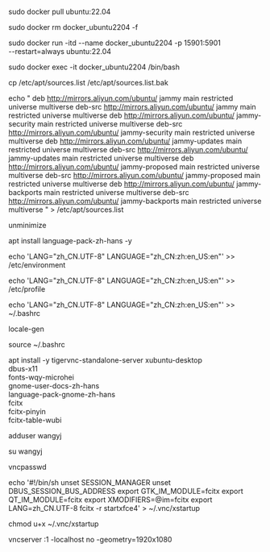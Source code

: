 sudo docker pull ubuntu:22.04


sudo docker rm docker_ubuntu2204 -f


sudo docker run -itd --name docker_ubuntu2204 -p 15901:5901 \
    --restart=always ubuntu:22.04

sudo docker exec -it docker_ubuntu2204 /bin/bash





cp /etc/apt/sources.list /etc/apt/sources.list.bak

echo "
deb http://mirrors.aliyun.com/ubuntu/ jammy main restricted universe multiverse
deb-src http://mirrors.aliyun.com/ubuntu/ jammy main restricted universe multiverse
deb http://mirrors.aliyun.com/ubuntu/ jammy-security main restricted universe multiverse
deb-src http://mirrors.aliyun.com/ubuntu/ jammy-security main restricted universe multiverse
deb http://mirrors.aliyun.com/ubuntu/ jammy-updates main restricted universe multiverse
deb-src http://mirrors.aliyun.com/ubuntu/ jammy-updates main restricted universe multiverse
deb http://mirrors.aliyun.com/ubuntu/ jammy-proposed main restricted universe multiverse
deb-src http://mirrors.aliyun.com/ubuntu/ jammy-proposed main restricted universe multiverse
deb http://mirrors.aliyun.com/ubuntu/ jammy-backports main restricted universe multiverse
deb-src http://mirrors.aliyun.com/ubuntu/ jammy-backports main restricted universe multiverse
" > /etc/apt/sources.list



unminimize



apt install language-pack-zh-hans -y

echo 'LANG="zh_CN.UTF-8"
LANGUAGE="zh_CN:zh:en_US:en"' >> /etc/environment

echo 'LANG="zh_CN.UTF-8"
LANGUAGE="zh_CN:zh:en_US:en"' >> /etc/profile

echo 'LANG="zh_CN.UTF-8"
LANGUAGE="zh_CN:zh:en_US:en"' >> ~/.bashrc

locale-gen

source ~/.bashrc



apt install -y tigervnc-standalone-server xubuntu-desktop \
    dbus-x11 \
    fonts-wqy-microhei \
    gnome-user-docs-zh-hans \
    language-pack-gnome-zh-hans \
    fcitx \
    fcitx-pinyin \
    fcitx-table-wubi



adduser wangyj

su wangyj

vncpasswd

echo '#!/bin/sh
unset SESSION_MANAGER
unset DBUS_SESSION_BUS_ADDRESS
export GTK_IM_MODULE=fcitx
export QT_IM_MODULE=fcitx
export XMODIFIERS=@im=fcitx
export LANG=zh_CN.UTF-8
fcitx -r
startxfce4' > ~/.vnc/xstartup

chmod u+x ~/.vnc/xstartup



vncserver :1 -localhost no -geometry=1920x1080


